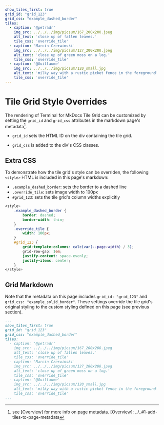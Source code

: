 ```yaml
---
show_tiles_first: true
grid_id: "grid_123"
grid_css: "example_dashed_border"
tiles:
  - caption: '@petradr'
    img_src: ../../../img/picsum/167_200x200.jpeg
    alt_text: 'close up of fallen leaves.'
    tile_css: 'override_tile'
  - caption: 'Marcin Czerwinski'
    img_src: ../../../img/picsum/127_200x200.jpeg
    alt_text: 'close up of green moss on a log.'
    tile_css: 'override_tile'
  - caption: '@Guillaume'
    img_src: ../../../img/picsum/120_small.jpg
    alt_text: 'milky way with a rustic picket fence in the foreground'
    tile_css: 'override_tile'
---
```


<style> 
    .example_dashed_border { 
        border: dashed;
        border-width: thin;
    }
    .override_tile {
        width: 100px;
    }
    #grid_123 {
        grid-template-columns: calc(var(--page-width) / 3);
        grid-row-gap: 1em;
        justify-content: space-evenly;
        justify-items: center;
    }
</style>

# Tile Grid Style Overrides

The rendering of Terminal for MkDocs Tile Grid can be customized by setting the `grid_id` and `grid_css` attributes in the markdown page's metadata[^1].  

- `grid_id` sets the HTML ID on the div containing the tile grid.  

- `grid_css` is added to the div's CSS classes.  

[^1]: see [Overview] for more info on page metadata.
[Overview]: ../..#1-add-tiles-to-page-metadata

## Extra CSS
To demonstrate how the tile grid's style can be overriden, the following `<style>` HTML is included in this page's markdown:

- `.example_dashed_border`: sets the border to a dashed line
- `.override_tile`: sets image width to 100px  
- `#grid_123`: sets the tile grid's column widths explicitly  


```css
<style> 
    .example_dashed_border { 
        border: dashed;
        border-width: thin;
    }
    .override_tile {
        width: 100px;
    }
    #grid_123 {
        grid-template-columns: calc(var(--page-width) / 3);
        grid-row-gap: 1em;
        justify-content: space-evenly;
        justify-items: center;
    }
</style>
```

## Grid Markdown
Note that the metadata on this page includes `grid_id: "grid_123"` and `grid_css: "example_solid_border"`.  These settings override the tile grid's original styling to the custom styling defined on this page (see previous section).

```markdown
---
show_tiles_first: true
grid_id: "grid_123"
grid_css: "example_dashed_border"
tiles:
  - caption: '@petradr'
    img_src: ../../../img/picsum/167_200x200.jpeg
    alt_text: 'close up of fallen leaves.'
    tile_css: 'override_tile'
  - caption: 'Marcin Czerwinski'
    img_src: ../../../img/picsum/127_200x200.jpeg
    alt_text: 'close up of green moss on a log.'
    tile_css: 'override_tile'
  - caption: '@Guillaume'
    img_src: ../../../img/picsum/120_small.jpg
    alt_text: 'milky way with a rustic picket fence in the foreground'
    tile_css: 'override_tile'
---
```